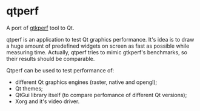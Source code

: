 qtperf
======

A port of [gtkperf](http://gtkperf.sourceforge.net/) tool to Qt.

qtperf is an application to test Qt graphics performance. It's idea is to draw a huge amount of predefined widgets on screen as fast as possible while measuring time. Actually, qtperf tries to mimic gtkperf's benchmarks, so their results should be comparable.

Qtperf can be used to test performance of:
* different Qt graphics engines (raster, native and opengl);
* Qt themes;
* QtGui library itself (to compare perfomance of different Qt versions);
* Xorg and it's video driver.